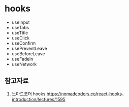 # hooks

- useInput
- useTabs
- useTitle
- useClick
- useConfirm
- usePreventLeave
- useBeforeLeave
- useFadeIn
- useNetwork

## 참고자료

1. 노마드코더 hooks
   https://nomadcoders.co/react-hooks-introduction/lectures/1595
